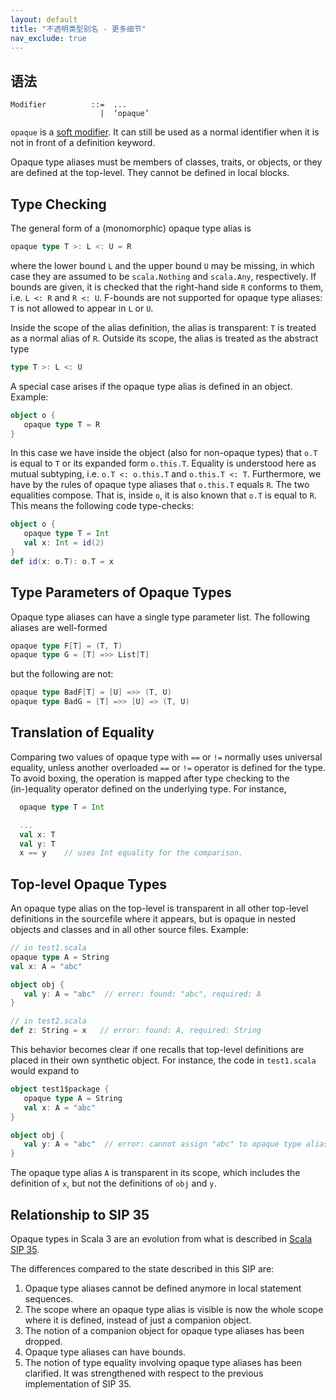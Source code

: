 ```yaml
---
layout: default
title: "不透明类型别名 - 更多细节"
nav_exclude: true
---
```


## 语法

```
Modifier          ::=  ...
                    |  ‘opaque’
```

`opaque` is a [soft modifier](../soft-modifier.md). It can still be used as a normal identifier when it is not in front of a definition keyword.

Opaque type aliases must be members of classes, traits, or objects, or they are defined
at the top-level. They cannot be defined in local blocks.

## Type Checking

The general form of a (monomorphic) opaque type alias is

```scala
opaque type T >: L <: U = R
```

where the lower bound `L` and the upper bound `U` may be missing, in which case they are assumed to be `scala.Nothing` and `scala.Any`, respectively. If bounds are given, it is checked that the right-hand side `R` conforms to them, i.e. `L <: R` and `R <: U`. F-bounds are not supported for opaque type aliases: `T` is not allowed to appear in `L` or `U`.

Inside the scope of the alias definition, the alias is transparent: `T` is treated
as a normal alias of `R`. Outside its scope, the alias is treated as the abstract type
```scala
type T >: L <: U
```
A special case arises if the opaque type alias is defined in an object. Example:

```scala
object o {
   opaque type T = R
}
```

In this case we have inside the object (also for non-opaque types) that `o.T` is equal to
`T` or its expanded form `o.this.T`. Equality is understood here as mutual subtyping, i.e.
`o.T <: o.this.T` and `o.this.T <: T`. Furthermore, we have by the rules of opaque type aliases
that `o.this.T` equals `R`. The two equalities compose. That is, inside `o`, it is
also known that `o.T` is equal to `R`. This means the following code type-checks:

```scala
object o {
   opaque type T = Int
   val x: Int = id(2)
}
def id(x: o.T): o.T = x
```

## Type Parameters of Opaque Types

Opaque type aliases can have a single type parameter list. The following aliases
are well-formed
```scala
opaque type F[T] = (T, T)
opaque type G = [T] =>> List[T]
```
but the following are not:
```scala
opaque type BadF[T] = [U] =>> (T, U)
opaque type BadG = [T] =>> [U] => (T, U)
```

## Translation of Equality

Comparing two values of opaque type with `==` or `!=` normally uses universal equality,
unless another overloaded `==` or `!=` operator is defined for the type. To avoid
boxing, the operation is mapped after type checking to the (in-)equality operator
defined on the underlying type. For instance,
```scala
  opaque type T = Int

  ...
  val x: T
  val y: T
  x == y    // uses Int equality for the comparison.
```

## Top-level Opaque Types

An opaque type alias on the top-level is transparent in all other top-level definitions in the sourcefile where it appears, but is opaque in nested
objects and classes and in all other source files. Example:
```scala
// in test1.scala
opaque type A = String
val x: A = "abc"

object obj {
   val y: A = "abc"  // error: found: "abc", required: A
}

// in test2.scala
def z: String = x   // error: found: A, required: String
```
This behavior becomes clear if one recalls that top-level definitions are placed in their own synthetic object. For instance, the code in `test1.scala` would expand to
```scala
object test1$package {
   opaque type A = String
   val x: A = "abc"
}

object obj {
   val y: A = "abc"  // error: cannot assign "abc" to opaque type alias A
}
```
The opaque type alias `A` is transparent in its scope, which includes the definition of `x`, but not the definitions of `obj` and `y`.


## Relationship to SIP 35

Opaque types in Scala 3 are an evolution from what is described in
[Scala SIP 35](https://docs.scala-lang.org/sips/opaque-types.html).

The differences compared to the state described in this SIP are:

 1. Opaque type aliases cannot be defined anymore in local statement sequences.
 2. The scope where an opaque type alias is visible is now the whole scope where
    it is defined, instead of just a companion object.
 3. The notion of a companion object for opaque type aliases has been dropped.
 4. Opaque type aliases can have bounds.
 5. The notion of type equality involving opaque type aliases has been clarified. It was
    strengthened with respect to the previous implementation of SIP 35.
